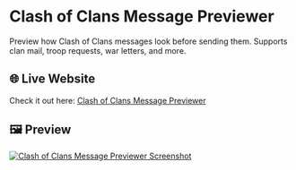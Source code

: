 # Clash of Clans Message Previewer
Preview how Clash of Clans messages look before sending them. Supports clan mail, troop requests, war letters, and more.

## 🌐 Live Website
Check it out here: [Clash of Clans Message Previewer](https://proyolo-ks1.github.io/coc-message-previewer/)

## 🖼️ Preview
[![Clash of Clans Message Previewer Screenshot](images/coc-message-previewer-preview-1280×720.png)](https://proyolo-ks1.github.io/coc-message-previewer/)